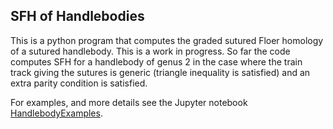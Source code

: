 ## SFH of Handlebodies

This is a python program that computes the graded sutured Floer homology of a sutured handlebody. This is a work in progress. So far the code computes SFH for a handlebody of genus 2 in the case where the train track giving the sutures is generic (triangle inequality is satisfied) and an extra parity condition is satisfied.

For examples, and more details see the Jupyter notebook [HandlebodyExamples](./HandlebodyExamples.ipynb).
